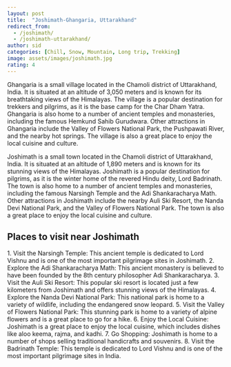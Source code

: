 ```yaml
---
layout: post
title:  "Joshimath-Ghangaria, Uttarakhand"
redirect_from:
  - /joshimath/
  - /joshimath-uttarakhand/
author: sid
categories: [Chill, Snow, Mountain, Long trip, Trekking]
image: assets/images/joshimath.jpg
rating: 4
---
```

Ghangaria is a small village located in the Chamoli district of Uttarakhand, India. It is situated at an altitude of 3,050 meters and is known for its breathtaking views of the Himalayas. The village is a popular destination for trekkers and pilgrims, as it is the base camp for the Char Dham Yatra. Ghangaria is also home to a number of ancient temples and monasteries, including the famous Hemkund Sahib Gurudwara. Other attractions in Ghangaria include the Valley of Flowers National Park, the Pushpawati River, and the nearby hot springs. The village is also a great place to enjoy the local cuisine and culture.

Joshimath is a small town located in the Chamoli district of Uttarakhand, India. It is situated at an altitude of 1,890 meters and is known for its stunning views of the Himalayas. Joshimath is a popular destination for pilgrims, as it is the winter home of the revered Hindu deity, Lord Badrinath. The town is also home to a number of ancient temples and monasteries, including the famous Narsingh Temple and the Adi Shankaracharya Math. Other attractions in Joshimath include the nearby Auli Ski Resort, the Nanda Devi National Park, and the Valley of Flowers National Park. The town is also a great place to enjoy the local cuisine and culture.

<h2>Places to visit near Joshimath</h2>
1. Visit the Narsingh Temple: This ancient temple is dedicated to Lord Vishnu and is one of the most important pilgrimage sites in Joshimath.
2. Explore the Adi Shankaracharya Math: This ancient monastery is believed to have been founded by the 8th century philosopher Adi Shankaracharya.
3. Visit the Auli Ski Resort: This popular ski resort is located just a few kilometers from Joshimath and offers stunning views of the Himalayas.
4. Explore the Nanda Devi National Park: This national park is home to a variety of wildlife, including the endangered snow leopard.
5. Visit the Valley of Flowers National Park: This stunning park is home to a variety of alpine flowers and is a great place to go for a hike.
6. Enjoy the Local Cuisine: Joshimath is a great place to enjoy the local cuisine, which includes dishes like aloo keema, rajma, and kadhi.
7. Go Shopping: Joshimath is home to a number of shops selling traditional handicrafts and souvenirs.
8. Visit the Badrinath Temple: This temple is dedicated to Lord Vishnu and is one of the most important pilgrimage sites in India.


<div class="pa-carousel-widget" style="width:100%; height:480px; display:none;"
  data-link="https://www.euttaranchal.com/tourism/ghangharia-excursions.php"
  data-title="Joshimath-Ghangaria, Uttarakhand"
  data-description="Chill, Snow, Mountain, Long trip, Trekking"
  data-delay="3">
  <object data="https://lh3.googleusercontent.com/CMnIEaZNuDyF6tjbOBKtML83ySZvd6y43cMkyBqNnvcFUEPH_zsIXBCazx3uAseTWouBRBXwPYxAxppNXXXD4x2IhqYL5e5oHM946-UL-As6by32xulb7lmSps5P9BceVU6t5ANt2_8=w1280-h720"></object>
  <object data="https://lh3.googleusercontent.com/ArYdZPQGA3X2jgv1J1pkAIOTqn8OGo5_QmR4w6PWIXZidUAnG29s_3pDAkIEJ2gVtAw3QgwhlpthvVEFx0nENO791qSVWB9Ay3tzpyx_RAoB-kWJHXPZgxNY17ePCZ7nwOEHdm-o3xM=w1280-h720"></object>
  <object data="https://lh3.googleusercontent.com/qfx1jlPCL2M5LIl4oB7WXPdY8CXCt1SmLHDhB9Zf7gLOHWlTfiJ9gb2-0kM9aQDR8aN7udg0BKOMLkT53-NH4qmR27NX0bar3tTHAUtQTxTutNgvy9FgX6a83b8FF3dMU1f0C4hn7tw=w1280-h720"></object>
  <object data="https://lh3.googleusercontent.com/bEUCA-4N8p5JaPM96_mgHArqwlzkP8Yr0SYNQ3j9eJpYMlk9qKFO7jJvKfG51xHoEeLtucayTinRplcx7DS0ocAuCpVXmNuGcCHJXCdmy9LlaIaxv36iXuDb9BJVFYrx00NQWRa5OGs=w1280-h720"></object>
  <object data="https://lh3.googleusercontent.com/Yo13MQVc2xNJ_C0M_5jxR4f73uERt4PVBlhjydJNnoIeoGsDcoeYV8ggpqKoUfmr0nL-GCmicId37LZxHJfhPM4vgyUbs0on3-dgNYwDHbNmWRhGcrOEEl46uC0HnSVYg6pW1e1VBT4=w1280-h720"></object>
  <object data="https://lh3.googleusercontent.com/VA211OyO9wzHX2KwM_UdWSQdNKrvaPlx9T7QLO4QzCr01s2q7EQlYNRebY1IDK_7RnqItwnZsP8Sr_vz6jQvJAm-cxT6jm4jqkFWkdVVlElpaHyZAHNxUdkaYp2mcdcewofEGG8HfOo=w1280-h720"></object>
  <object data="https://lh3.googleusercontent.com/nnPAXo6FxCHSUuzVT1IyNOm9XTJBe5jhhX4QStRDTrCdNFJu7B5aX7-1dAG610-gQWe451eruMnlKYCfWfDrCwswwp_l7PZAA-en3Si6K4LEFNIc71AVNfaBevG1du3CKUXd9L41ef0=w1280-h720"></object>
  <object data="https://lh3.googleusercontent.com/7_c40neORLEcmV6B-dKRx3qIGWjAdRyyApehsenbGoW8ymtjGni3dcCILrEDCc0Djw73IVbdxy9ZI9lFeHF1DvHzLG3wyoLfBXtQeeqNseRjBlTlMmYWL32Dst8b9aiFTn-0KmjYTL8=w1280-h720"></object>
  <object data="https://lh3.googleusercontent.com/V6dkYDpXI0XB4Er2AY9t_azd7Vd0-wxE6pXF1tg4RLrInrYjJVlEkWdOVj7BQKbgu3FRKYFYUuf4pTzVNKQtLmNqJCjxFXLxqPOV1nI21QRlItfQeJ67dejddd0OLyU2VYY-hnwmvpY=w1280-h720"></object>
  <object data="https://lh3.googleusercontent.com/R_CSSOB8TCmMz1a6s2kaBZl8Rju2wjO9LEdVowk1HDz7yKPRE_vI6obpRI1kSQP0423tVHzaQ4BG3TpwPl9Siy4-ycinzBArzhfzaR2HqJZGgwmidDUKR4taVgATLUcrqF77xwWVqNI=w1280-h720"></object>
  <object data="https://lh3.googleusercontent.com/BJ27_gVqcIRWqn-Swbqhf2Q_r6oKZ9HQYb9SRNnzlOL04xGUNhpxzDE-EW_YLj39tS_ZmccvHivZWRZviWQAKgfgt757DzraZbyKdoom9c0hHFD8nQc1Y4hX4HaZyBfThujsO89KACM=w1280-h720"></object>
  <object data="https://lh3.googleusercontent.com/oES0lUu_OXO1JP2sWEJqB9Be5iAEBG98zJf0Stz1OZ3mo0yfsr3bE5Oc7b7r0gmtmwJ0WgB2VELHWJsUX4B4dFzLDdTdu6Z3I80Bvlu_ysZSUnOC1Ix9xRxvasPeZlAKMZ9X_boKM6E=w1280-h720"></object>
  <object data="https://lh3.googleusercontent.com/X0fMMeER3_vxFZ_HWEbImENL_xBwNiKqJsmtN7fwed5b8x0boFoGlH1TzBkqLJUmMrp9eRaLnrwPN7DNV1GHW9x6J1BEqK9cU4KsgZno5fPD2Z-MKAFxDZ1n3kpClq2ySvdwwzkGo_U=w1280-h720"></object>
  <object data="https://lh3.googleusercontent.com/IkWuvdiu-Ml6C0w_eT_W5gxw_NYXFpUzjia65jfk4O9vxVHPXq7HWkORJ4TVPElsxe4qZgO4LYpnVCzH_IlUl0aHlLqHfKdDgn3i6Xd_MHsd635k04oOSawdABs2RfCudupxD9NzcYc=w1280-h720"></object>
  <object data="https://lh3.googleusercontent.com/SsfDDZLhH7JYHD10B6SiYv2bTq1cCNJDfu60MnAw9ZZgxhhs9voGjY4ZNuAhwryJkuJrJRDkqc4IY1bJkrJG1Ixp4n_XwJmiFtgP_lGg-hvTV3ctfUwL86wFQXXYEbvWgW-eghDGnvo=w1280-h720"></object>
  <object data="https://lh3.googleusercontent.com/QRZJsxEJa4Zgts3jpPkhOMu3sDQEZ8vws50o4S1ZqE2eNKXUJ9Gpd3bo4xP5K4a3gDu8k4MdfrFl5FOPrqItrFzq8uvG1sUfVeuLwVq-JFdjrhVhtJnOll7-M1MSdTmq8HfWuomfwqo=w1280-h720"></object>
  <object data="https://lh3.googleusercontent.com/NuqNbdPBjopnGtsKGUUUyq_u2eMrHdTSMREfYDQ1At0uiOu14wrKRHBx8y6oDSlpuFSPjYQqExSYjBTI71sMsAE1RFaFsOEG6Y5uHAY25Cl-waVmAlaximZTIGDgdEf2gj3Zn_8kR0k=w1280-h720"></object>
  <object data="https://lh3.googleusercontent.com/NktEEVFJ2FsYWSdME6VMx3yX4ilC--oVWqAPXR2AgL10gJtWQ_AzQRpqy0_oc6zaSSpELSVEaoEvHSBXfgasZdUeYADVETmeUpqiIabu6KPWjb6Bx53RfHOQG-n-CsyfytQ38VDC1do=w1280-h720"></object>
</div>
